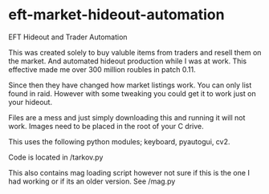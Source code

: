 # eft-market-hideout-automation
EFT Hideout and Trader Automation

This was created solely to buy valuble items from traders and resell them on the market. And automated hideout production while I was at work.
This effective made me over 300 million roubles in patch 0.11.

Since then they have changed how market listings work. You can only list found in raid. However with some tweaking you could get it to work just on your hideout.

Files are a mess and just simply downloading this and running it will not work. Images need to be placed in the root of your C drive.

This uses the following python modules; keyboard, pyautogui, cv2. 

Code is located in /tarkov.py

This also contains mag loading script however not sure if this is the one I had working or if its an older version. See /mag.py
